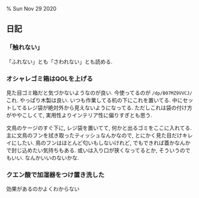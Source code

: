 % Sun Nov 29 2020

## 日記

### 「触れない」

「ふれない」とも「さわれない」とも読める.

### オシャレゴミ箱はQOLを上げる

見た目ゴミ箱だと気づかないようなのが良い.
今使ってるのが
`/dp/B07MZ9VVCJ/`
これ.
やっぱり木製は良い.
いつも作業してる机の下にこれを置いてる.
中にセットしてるレジ袋が絶対外から見えないようになってる.
ただしこれは袋の付け方がややこしくて, 実用性よりインテリア性に偏りすぎとも思う.

文鳥のケージのすぐ下に,
レジ袋を置いてて,
何かと出るゴミをここに入れてる.
主に文鳥のフンを拭き取ったティッシュなんかなので, とにかく見た目だけキレイにしたい.
鳥のフンはほとんど匂いもしないけれど, でもできれば蓋かなんかで封じ込めたい気持ちもある.
或いは入り口が狭くなってるとか, そういうのでもいい.
なんかいいのないかな.

### クエン酸で加湿器をつけ置き洗した

効果があるのかよくわからない
